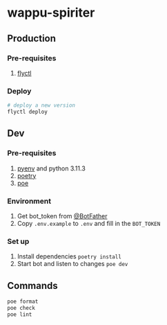 # wappu-spiriter

## Production

### Pre-requisites

1. [flyctl](https://fly.io/docs/hands-on/install-flyctl/)

### Deploy

```bash
# deploy a new version
flyctl deploy
```

## Dev

### Pre-requisites

1. [pyenv](https://github.com/pyenv/pyenv?tab=readme-ov-file#installation) and python 3.11.3
2. [poetry](https://python-poetry.org/docs/)
3. [poe](https://github.com/nat-n/poethepoet)

### Environment

1. Get bot_token from [@BotFather](https://t.me/botfather)
2. Copy `.env.example` to `.env` and fill in the `BOT_TOKEN`

### Set up

1. Install dependencies `poetry install`
2. Start bot and listen to changes `poe dev`

## Commands

```bash
poe format
poe check
poe lint
```
